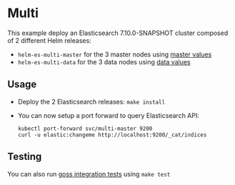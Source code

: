 # Multi

This example deploy an Elasticsearch 7.10.0-SNAPSHOT cluster composed of 2 different Helm
releases:

- `helm-es-multi-master` for the 3 master nodes using [master values][]
- `helm-es-multi-data` for the 3 data nodes using [data values][]

## Usage

* Deploy the 2 Elasticsearch releases: `make install`

* You can now setup a port forward to query Elasticsearch API:

  ```
  kubectl port-forward svc/multi-master 9200
  curl -u elastic:changeme http://localhost:9200/_cat/indices
  ```

## Testing

You can also run [goss integration tests][] using `make test`


[data values]: https://github.com/elastic/helm-charts/tree/7.x/elasticsearch/examples/multi/data.yml
[goss integration tests]: https://github.com/elastic/helm-charts/tree/7.x/elasticsearch/examples/multi/test/goss.yaml
[master values]: https://github.com/elastic/helm-charts/tree/7.x/elasticsearch/examples/multi/master.yml
